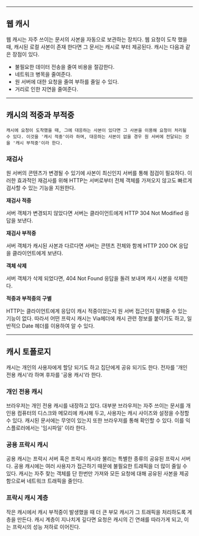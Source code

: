------



## 웹 캐시

   웹 캐시는 자주 쓰이는 문서의 사본을 자동으로 보관하는 장치다. 웹 요청이 도착 했을때, 캐시된 로컬 사본이 존재 한다면 그 문서는 캐시로 부터 제공된다. 캐시는 다음과 같은 장점이 있다.

- 불필요한 데이터 전송을 줄여 비용을 절감한다.
- 네트워크 병목을 줄여준다.
- 원 서버에 대한 요청을 줄여 부하를 줄일 수 있다.
- 거리로 인한 지연을 줄여준다.



---



## 캐시의 적중과 부적중

```
캐시에 요청이 도착했을 때, 그에 대응하는 사본이 있다면 그 사본을 이용해 요청이 처리될 수 있다. 이것을 '캐시 적중'이라 하며, 대응하는 사본이 없을 경우 원 서버에 전달되는 것을 '캐시 부적중'이라 한다.
```



### 재검사

원 서버의 콘텐츠가 변경될 수 있기에 사본이 최신인지 서버를 통해 점검이 필요하다. 이러한 효과적인 재검사를 위해 HTTP는 서버로부터 전체 객체를 가져오지 않고도 빠르게 검사할 수 있는 기능을 지원한다.



**재검사 적중**

서버 객체가 변경되지 않았다면 서버는 클라이언트에게 HTTP 304 Not Modified 응답을 보낸다.



**재검사 부적중**

서버 객체가 캐시된 사본과 다르다면 서버는 콘텐츠 전체와 함께 HTTP 200 OK 응답을 클라이언트에게 보낸다.



**객체 삭제**

서버 객체가 삭제 되었다면, 404 Not Found  응답을 돌려 보내며 캐시 사본을 삭제한다.



**적중과 부적중의 구별**

HTTP는 클라이언트에게 응답이 캐시 적중이었는지 원 서버 접근인지 말해줄 수 있는 기능이 없다. 따라서 어떤 프락시 캐시는 Via헤더에 캐시 관련 정보를 붙이기도 하고, 일반적으 Date 헤더를 이용하여 알 수 있다.



---



## 캐시 토폴로지

캐시는 개인의 사용자에게 할당 되기도 하고 집단에게 공유 되기도 한다. 전자를 '개인 전용 캐시'라 하며 후자를 '공용 캐시'라 한다.



### 개인 전용 캐시

브라우저는 개인 전용 캐시를 내장하고 있다. 대부분 브라우저는 자주 쓰이는 문서를 개인용 컴퓨터의 디스크와 메모리에 캐시해 두고, 사용자는 캐시 사이즈와 설정을 수정할 수 있다. 캐시된 문서에는 무엇이 있는지 또한 브라우저를 통해 확인할 수 있다. 이를 익스플로러에서는 '임시파일' 이라 한다.



### 공용 프락시 캐시

공용 캐시는 프락시 서버 혹은 프락시 캐시라 불리는 특별한 종류의 공유된 프락시 서버다. 공용 캐시에는 여러 사용자가 접근하기 때문에 불필요한 트래픽을 더 많이 줄일 수 있다. 캐시는 자주 찾는 객체를 단 한번만 가져와 모든 요청에 대해 공유된 사본을 제공함으로써 네트워크 트래픽을 줄인다.



### 프락시 캐시 계층

작은 캐시에서 캐시 부적중이 발생했을 때 더 큰 부모 캐시가 그 트래픽을 처리하도록  계층을 만든다. 캐시 계층이 지나치게 깊다면 요청은 캐시의 긴 연쇄를 따라가게 되고, 이는 프락시의 성능 저하로 이어진다.